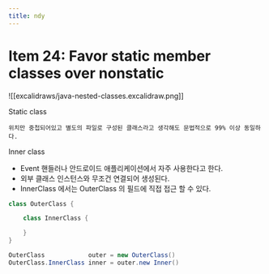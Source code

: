 ```yaml
---
title: ndy
---
```

# Item 24: Favor static member classes over nonstatic

![[excalidraws/java-nested-classes.excalidraw.png]]

Static class

    위치만 중첩되어있고 별도의 파일로 구성된 클래스라고 생각해도 문법적으로 99% 이상 동일하다.


Inner class 

- Event 핸들러나 안드로이드 애플리케이션에서 자주 사용한다고 한다.
- 외부 클래스 인스턴스와 무조건 연결되어 생성된다.
- InnerClass 에서는 OuterClass 의 필드에 직접 접근 할 수 있다.

```java
class OuterClass {

	class InnerClass {

	}
}
```

```java
OuterClass            outer = new OuterClass()
OuterClass.InnerClass inner = outer.new Inner()
```
